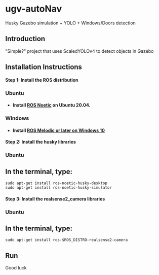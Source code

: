 # ugv-autoNav
Husky Gazebo simulation + YOLO + Windows/Doors detection


## Introduction
"Simple?" project that uses ScaledYOLOv4 to detect objects in Gazebo


## Installation Instructions
  #### Step 1: Install the ROS distribution
   ### Ubuntu
   - #### Install [ROS Noetic](http://wiki.ros.org/noetic/Installation/Ubuntu) on Ubuntu 20.04.
   ### Windows
   - #### Install [ROS Melodic or later on Windows 10](https://wiki.ros.org/Installation/Windows)
   
  #### Step 2: Install the husky libraries
   ### Ubuntu
   ## In the terminal, type:
    sudo apt-get install ros-noetic-husky-desktop
    sudo apt-get install ros-noetic-husky-simulator
  
   
  #### Step 3: Install the realsense2_camera libraries
   ### Ubuntu
   ## In the terminal, type:
    sudo apt-get install ros-$ROS_DISTRO-realsense2-camera

## Run


Good luck
